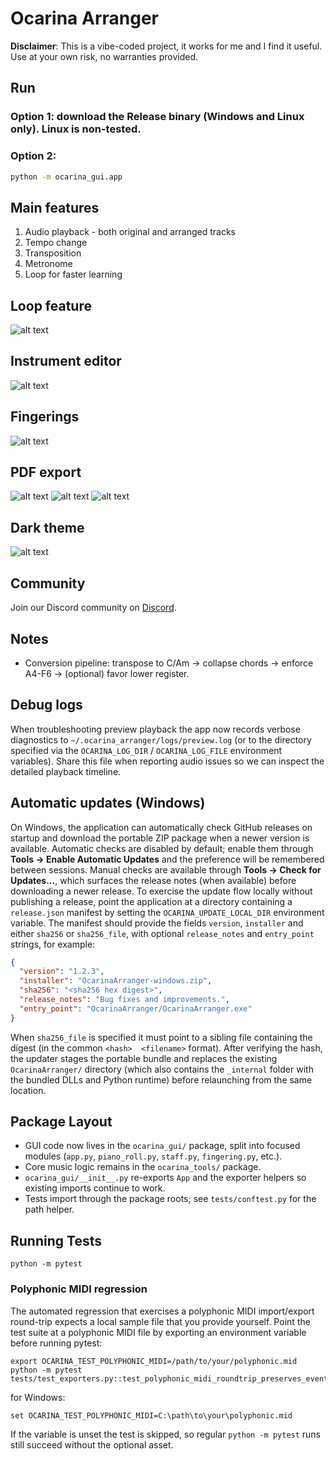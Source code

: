 # Ocarina Arranger

**Disclaimer**: This is a vibe-coded project, it works for me and I find it useful. Use at your own risk, no warranties provided.

## Run

### Option 1: download the Release binary (Windows and Linux only). Linux is non-tested.

### Option 2:

```bash
python -m ocarina_gui.app
```

## Main features

1. Audio playback - both original and arranged tracks
2. Tempo change
3. Transposition
4. Metronome
5. Loop for faster learning

## Loop feature

![alt text](README-assets/loop.gif)

## Instrument editor

![alt text](README-assets/instrument-editor.png)

## Fingerings

![alt text](README-assets/fingerings.png)

## PDF export

![alt text](README-assets/pdf-pianoroll.png)
![alt text](README-assets/pdf-staff.png)
![alt text](README-assets/pdf-fingerings.png)

## Dark theme

![alt text](README-assets/dark.png)

## Community

Join our Discord community on [Discord](https://discord.gg/xVs5W6WR).

## Notes

- Conversion pipeline: transpose to C/Am -> collapse chords -> enforce A4-F6 -> (optional) favor lower register.

## Debug logs

When troubleshooting preview playback the app now records verbose diagnostics to
`~/.ocarina_arranger/logs/preview.log` (or to the directory specified via the
`OCARINA_LOG_DIR` / `OCARINA_LOG_FILE` environment variables). Share this file
when reporting audio issues so we can inspect the detailed playback timeline.

## Automatic updates (Windows)

On Windows, the application can automatically check GitHub releases on startup and
download the portable ZIP package when a newer version is available. Automatic
checks are disabled by default; enable them through **Tools → Enable Automatic
Updates** and the preference will be remembered between sessions. Manual checks are
available through
**Tools → Check for Updates...**, which surfaces the release notes (when
available) before downloading a newer release. To exercise the update flow
locally without publishing a release, point the application at a directory
containing a `release.json` manifest by setting the
`OCARINA_UPDATE_LOCAL_DIR` environment variable. The manifest should provide the
fields `version`, `installer` and either `sha256` or `sha256_file`, with
optional `release_notes` and `entry_point` strings, for example:

```json
{
  "version": "1.2.3",
  "installer": "OcarinaArranger-windows.zip",
  "sha256": "<sha256 hex digest>",
  "release_notes": "Bug fixes and improvements.",
  "entry_point": "OcarinaArranger/OcarinaArranger.exe"
}
```

When `sha256_file` is specified it must point to a sibling file containing the
digest (in the common `<hash>  <filename>` format). After verifying the hash,
the updater stages the portable bundle and replaces the existing
`OcarinaArranger/` directory (which also contains the `_internal` folder with
the bundled DLLs and Python runtime) before relaunching from the same
location.

## Package Layout

- GUI code now lives in the `ocarina_gui/` package, split into focused modules (`app.py`, `piano_roll.py`, `staff.py`, `fingering.py`, etc.).
- Core music logic remains in the `ocarina_tools/` package.
- `ocarina_gui/__init__.py` re-exports `App` and the exporter helpers so existing imports continue to work.
- Tests import through the package roots; see `tests/conftest.py` for the path helper.

## Running Tests

```
python -m pytest
```

### Polyphonic MIDI regression

The automated regression that exercises a polyphonic MIDI import/export round-trip expects a local sample file that you
provide yourself. Point the test suite at a polyphonic MIDI file by exporting an environment variable before running pytest:

```
export OCARINA_TEST_POLYPHONIC_MIDI=/path/to/your/polyphonic.mid
python -m pytest tests/test_exporters.py::test_polyphonic_midi_roundtrip_preserves_events
```

for Windows:

```
set OCARINA_TEST_POLYPHONIC_MIDI=C:\path\to\your\polyphonic.mid
```

If the variable is unset the test is skipped, so regular `python -m pytest` runs still succeed without the optional asset.
